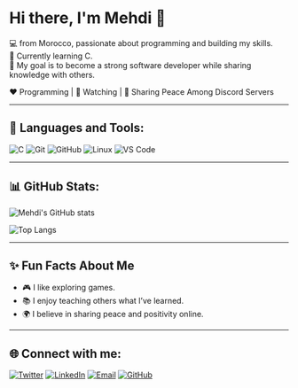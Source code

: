 # Hi there, I'm Mehdi 👋

💻 from Morocco, passionate about programming and building my skills.  
🌱 Currently learning C.  
🎯 My goal is to become a strong software developer while sharing knowledge with others.  

❤️ Programming | 🖤 Watching | 💙 Sharing Peace Among Discord Servers  

---

## 🚀 Languages and Tools:
![C](https://img.shields.io/badge/C-00599C?style=for-the-badge&logo=c&logoColor=white)
![Git](https://img.shields.io/badge/Git-F05033?style=for-the-badge&logo=git&logoColor=white)
![GitHub](https://img.shields.io/badge/GitHub-181717?style=for-the-badge&logo=github&logoColor=white)
![Linux](https://img.shields.io/badge/Linux-FCC624?style=for-the-badge&logo=linux&logoColor=black)
![VS Code](https://img.shields.io/badge/VS%20Code-0078D4?style=for-the-badge&logo=visual-studio-code&logoColor=white)

---

## 📊 GitHub Stats:
![Mehdi's GitHub stats](https://github-readme-stats.vercel.app/api?username=ElMehdiCherkaoui&show_icons=true&theme=radical)

![Top Langs](https://github-readme-stats.vercel.app/api/top-langs/?username=ElMehdiCherkaoui&layout=compact&theme=radical)

---

## ✨ Fun Facts About Me
- 🎮 I like exploring games.  
- 📚 I enjoy teaching others what I’ve learned.  
- 🌍 I believe in sharing peace and positivity online.  

---

## 🌐 Connect with me:
[![Twitter](https://img.shields.io/badge/Twitter-1DA1F2?style=for-the-badge&logo=twitter&logoColor=white)](https://x.com/MehdiCherk451)
[![LinkedIn](https://img.shields.io/badge/LinkedIn-0077B5?style=for-the-badge&logo=linkedin&logoColor=white)](https://www.linkedin.com/in/mehdi-cherkaoui-426463341/)
[![Email](https://img.shields.io/badge/Email-D14836?style=for-the-badge&logo=gmail&logoColor=white)](mailto:cherkaouim451@gmail.com)
[![GitHub](https://img.shields.io/badge/GitHub-181717?style=for-the-badge&logo=github&logoColor=white)](https://github.com/ElMehdiCherkaoui)

